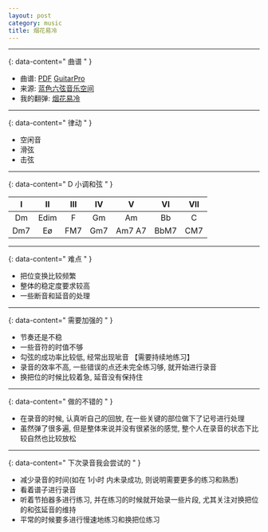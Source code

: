 ```yaml
---
layout: post
category: music
title: 烟花易冷
---
```


--------
{: data-content=" 曲谱 " }

- 曲谱: [PDF](assets/js/pdf.js/web/viewer.html?file=/assets/doc/烟花易冷.pdf) [GuitarPro](assets/doc/烟花易冷.gp)
- 来源: [蓝色六弦音乐空间](https://www.bilibili.com/video/BV1Lx411m7UQ)
- 我的翻弹: [烟花易冷](https://www.bilibili.com/video/BV13z4y167kG)

--------
{: data-content=" 律动 " }

- 空闲音
- 滑弦
- 击弦

--------
{: data-content=" D 小调和弦 " }

| I | II | III | IV | V | VI | VII |
| :--: | :--: | :--: | :--: | :--: | :--: | :--: |
| Dm | Edim   | F   | Gm  | Am | Bb | C |
| Dm7 | Eø | FM7 | Gm7 | Am7 A7 | BbM7 | CM7

--------
{: data-content=" 难点 " }

- 把位变换比较频繁
- 整体的稳定度要求较高
- 一些断音和延音的处理

--------
{: data-content=" 需要加强的 " }

- 节奏还是不稳
- 一些音符的时值不够
- 勾弦的成功率比较低, 经常出现呲音 【需要持续地练习】
- 录音的效率不高, 一些错误的点还未完全练习够, 就开始进行录音
- 换把位的时候比较着急, 延音没有保持住

--------
{: data-content=" 做的不错的 " }

- 在录音的时候, 认真听自己的回放, 在一些关键的部位做下了记号进行处理
- 虽然弹了很多遍, 但是整体来说并没有很紧张的感觉, 整个人在录音的状态下比较自然也比较放松

--------
{: data-content=" 下次录音我会尝试的 " }

- 减少录音的时间(如在 1小时 内未录成功, 则说明需要更多的练习和熟悉)
- 看着谱子进行录音
- 听着节拍器多进行练习, 并在练习的时候就开始录一些片段, 尤其关注对换把位的和弦延音的维持
- 平常的时候要多进行慢速地练习和换把位练习
